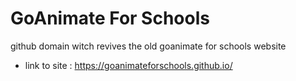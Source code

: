 # GoAnimate For Schools
github domain witch revives the old goanimate for schools website 
- link to site : https://goanimateforschools.github.io/

